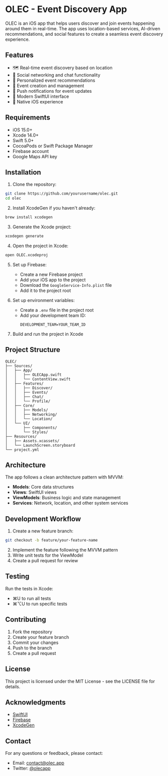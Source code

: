 # OLEC - Event Discovery App

OLEC is an iOS app that helps users discover and join events happening around them in real-time. The app uses location-based services, AI-driven recommendations, and social features to create a seamless event discovery experience.

## Features

- 🗺️ Real-time event discovery based on location
- 👥 Social networking and chat functionality
- 🎯 Personalized event recommendations
- 📅 Event creation and management
- 🔔 Push notifications for event updates
- 🎨 Modern SwiftUI interface
- 📱 Native iOS experience

## Requirements

- iOS 15.0+
- Xcode 14.0+
- Swift 5.0+
- CocoaPods or Swift Package Manager
- Firebase account
- Google Maps API key

## Installation

1. Clone the repository:
```bash
git clone https://github.com/yourusername/olec.git
cd olec
```

2. Install XcodeGen if you haven't already:
```bash
brew install xcodegen
```

3. Generate the Xcode project:
```bash
xcodegen generate
```

4. Open the project in Xcode:
```bash
open OLEC.xcodeproj
```

5. Set up Firebase:
   - Create a new Firebase project
   - Add your iOS app to the project
   - Download the `GoogleService-Info.plist` file
   - Add it to the project root

6. Set up environment variables:
   - Create a `.env` file in the project root
   - Add your development team ID:
     ```
     DEVELOPMENT_TEAM=YOUR_TEAM_ID
     ```

7. Build and run the project in Xcode

## Project Structure

```
OLEC/
├── Sources/
│   ├── App/
│   │   ├── OLECApp.swift
│   │   └── ContentView.swift
│   ├── Features/
│   │   ├── Discover/
│   │   ├── Events/
│   │   ├── Chat/
│   │   └── Profile/
│   ├── Core/
│   │   ├── Models/
│   │   ├── Networking/
│   │   └── Location/
│   └── UI/
│       ├── Components/
│       └── Styles/
├── Resources/
│   ├── Assets.xcassets/
│   └── LaunchScreen.storyboard
└── project.yml
```

## Architecture

The app follows a clean architecture pattern with MVVM:

- **Models**: Core data structures
- **Views**: SwiftUI views
- **ViewModels**: Business logic and state management
- **Services**: Network, location, and other system services

## Development Workflow

1. Create a new feature branch:
```bash
git checkout -b feature/your-feature-name
```

2. Implement the feature following the MVVM pattern
3. Write unit tests for the ViewModel
4. Create a pull request for review

## Testing

Run the tests in Xcode:
- ⌘U to run all tests
- ⌘⌥U to run specific tests

## Contributing

1. Fork the repository
2. Create your feature branch
3. Commit your changes
4. Push to the branch
5. Create a pull request

## License

This project is licensed under the MIT License - see the LICENSE file for details.

## Acknowledgments

- [SwiftUI](https://developer.apple.com/xcode/swiftui/)
- [Firebase](https://firebase.google.com)
- [XcodeGen](https://github.com/yonaskolb/XcodeGen)

## Contact

For any questions or feedback, please contact:
- Email: contact@olec.app
- Twitter: [@olecapp](https://twitter.com/olecapp) 